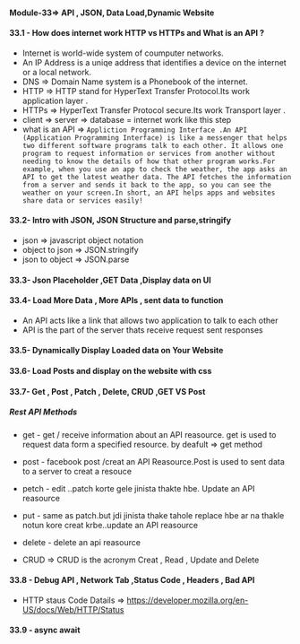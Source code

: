#### Module-33=> API , JSON, Data Load,Dynamic Website

#### 33.1 - How does internet work HTTP vs HTTPs and What is an API ?
- Internet is world-wide system of coumputer networks.
- An IP Address is a uniqe address that identifies a device  on the internet or a local    network.
- DNS => Domain Name system is a Phonebook of the internet.
- HTTP => HTTP stand for HyperText Transfer Protocol.Its work application layer .
- HTTPs => HyperText Transfer Protocol secure.Its work Transport layer .
- client => server => database = internet work like this step
-  what is an API => 
```Appliction Programming Interface .An API (Application Programming Interface) is like a messenger that helps two different software programs talk to each other. It allows one program to request information or services from another without needing to know the details of how that other program works.For example, when you use an app to check the weather, the app asks an API to get the latest weather data. The API fetches the information from a server and sends it back to the app, so you can see the weather on your screen.In short, an API helps apps and websites share data or services easily!```

#### 33.2- Intro with JSON, JSON Structure and parse,stringify
- json => javascript object notation
- object to json => JSON.stringify
- json to object => JSON.parse

#### 33.3- Json Placeholder ,GET Data ,Display data on UI

#### 33.4- Load More Data , More APIs , sent data to function
- An API acts like a link that allows two application to talk to each other
- API is the part of the server thats receive request sent responses

#### 33.5- Dynamically Display Loaded data on Your Website

#### 33.6- Load Posts and display on the website with css

#### 33.7- Get , Post , Patch , Delete, CRUD ,GET VS Post
##### Rest API Methods
 - get - get / receive information about an API reasource. get is used to request data form a specified resource.  by deafult => get method
 - post - facebook post /creat an API Reasource.Post is used to sent data to a server to creat a resouce
 - petch - edit ..patch korte gele jinista thakte hbe. Update an API reasource
 - put - same as patch.but jdi jinista thake tahole replace hbe ar na thakle notun kore creat krbe..update an API reasource
 - delete - delete an api reasource

 - CRUD => CRUD is the acronym Creat , Read , Update and Delete

 #### 33.8 - Debug API , Network Tab ,Status Code , Headers , Bad API
 - HTTP staus Code Datails => https://developer.mozilla.org/en-US/docs/Web/HTTP/Status

 #### 33.9 - async await